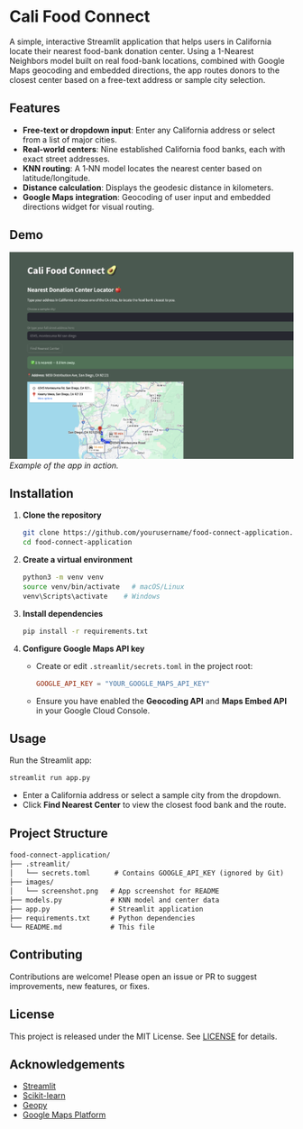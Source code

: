 # Cali Food Connect

A simple, interactive Streamlit application that helps users in California locate their nearest food-bank donation center. Using a 1-Nearest Neighbors model built on real food-bank locations, combined with Google Maps geocoding and embedded directions, the app routes donors to the closest center based on a free-text address or sample city selection.

## Features

* **Free-text or dropdown input**: Enter any California address or select from a list of major cities.
* **Real-world centers**: Nine established California food banks, each with exact street addresses.
* **KNN routing**: A 1‑NN model locates the nearest center based on latitude/longitude.
* **Distance calculation**: Displays the geodesic distance in kilometers.
* **Google Maps integration**: Geocoding of user input and embedded directions widget for visual routing.

## Demo

![Streamlit App Screenshot](/images/Screenshot.png)
*Example of the app in action.*

## Installation

1. **Clone the repository**

   ```bash
   git clone https://github.com/yourusername/food-connect-application.git
   cd food-connect-application
   ```

2. **Create a virtual environment**

   ```bash
   python3 -m venv venv
   source venv/bin/activate   # macOS/Linux
   venv\Scripts\activate    # Windows
   ```

3. **Install dependencies**

   ```bash
   pip install -r requirements.txt
   ```

4. **Configure Google Maps API key**

   * Create or edit `.streamlit/secrets.toml` in the project root:

     ```toml
     GOOGLE_API_KEY = "YOUR_GOOGLE_MAPS_API_KEY"
     ```
   * Ensure you have enabled the **Geocoding API** and **Maps Embed API** in your Google Cloud Console.

## Usage

Run the Streamlit app:

```bash
streamlit run app.py
```

* Enter a California address or select a sample city from the dropdown.
* Click **Find Nearest Center** to view the closest food bank and the route.

## Project Structure

```
food-connect-application/
├── .streamlit/
│   └── secrets.toml      # Contains GOOGLE_API_KEY (ignored by Git)
├── images/
│   └── screenshot.png   # App screenshot for README
├── models.py            # KNN model and center data
├── app.py               # Streamlit application
├── requirements.txt     # Python dependencies
└── README.md            # This file
```

## Contributing

Contributions are welcome! Please open an issue or PR to suggest improvements, new features, or fixes.

## License

This project is released under the MIT License. See [LICENSE](LICENSE) for details.

## Acknowledgements

* [Streamlit](https://streamlit.io)
* [Scikit-learn](https://scikit-learn.org)
* [Geopy](https://geopy.readthedocs.io)
* [Google Maps Platform](https://cloud.google.com/maps-platform)
